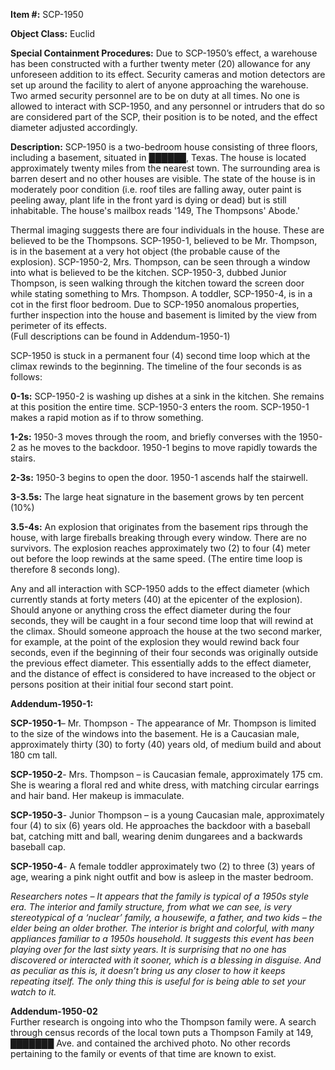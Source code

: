 **Item #:** SCP-1950

**Object Class:** Euclid

**Special Containment Procedures:** Due to SCP-1950’s effect, a warehouse has been constructed with a further twenty meter (20) allowance for any unforeseen addition to its effect. Security cameras and motion detectors are set up around the facility to alert of anyone approaching the warehouse. Two armed security personnel are to be on duty at all times. No one is allowed to interact with SCP-1950, and any personnel or intruders that do so are considered part of the SCP, their position is to be noted, and the effect diameter adjusted accordingly.

**Description:** SCP-1950 is a two-bedroom house consisting of three floors, including a basement, situated in ██████, Texas. The house is located approximately twenty miles from the nearest town. The surrounding area is barren desert and no other houses are visible. The state of the house is in moderately poor condition (i.e. roof tiles are falling away, outer paint is peeling away, plant life in the front yard is dying or dead) but is still inhabitable. The house's mailbox reads '149, The Thompsons' Abode.'

Thermal imaging suggests there are four individuals in the house. These are believed to be the Thompsons. SCP-1950-1, believed to be Mr. Thompson, is in the basement at a very hot object (the probable cause of the explosion). SCP-1950-2, Mrs. Thompson, can be seen through a window into what is believed to be the kitchen. SCP-1950-3, dubbed Junior Thompson, is seen walking through the kitchen toward the screen door while stating something to Mrs. Thompson. A toddler, SCP-1950-4, is in a cot in the first floor bedroom. Due to SCP-1950 anomalous properties, further inspection into the house and basement is limited by the view from perimeter of its effects.  
(Full descriptions can be found in Addendum-1950-1)

SCP-1950 is stuck in a permanent four (4) second time loop which at the climax rewinds to the beginning. The timeline of the four seconds is as follows:

**0-1s:** SCP-1950-2 is washing up dishes at a sink in the kitchen. She remains at this position the entire time. SCP-1950-3 enters the room. SCP-1950-1 makes a rapid motion as if to throw something.

**1-2s:** 1950-3 moves through the room, and briefly converses with the 1950-2 as he moves to the backdoor. 1950-1 begins to move rapidly towards the stairs.

**2-3s:** 1950-3 begins to open the door. 1950-1 ascends half the stairwell.

**3-3.5s:** The large heat signature in the basement grows by ten percent (10%)

**3.5-4s:** An explosion that originates from the basement rips through the house, with large fireballs breaking through every window. There are no survivors. The explosion reaches approximately two (2) to four (4) meter out before the loop rewinds at the same speed. (The entire time loop is therefore 8 seconds long).

Any and all interaction with SCP-1950 adds to the effect diameter (which currently stands at forty meters (40) at the epicenter of the explosion). Should anyone or anything cross the effect diameter during the four seconds, they will be caught in a four second time loop that will rewind at the climax. Should someone approach the house at the two second marker, for example, at the point of the explosion they would rewind back four seconds, even if the beginning of their four seconds was originally outside the previous effect diameter. This essentially adds to the effect diameter, and the distance of effect is considered to have increased to the object or persons position at their initial four second start point.

**Addendum-1950-1:**

**SCP-1950-1**– Mr. Thompson - The appearance of Mr. Thompson is limited to the size of the windows into the basement. He is a Caucasian male, approximately thirty (30) to forty (40) years old, of medium build and about 180 cm tall.

**SCP-1950-2**\- Mrs. Thompson – is Caucasian female, approximately 175 cm. She is wearing a floral red and white dress, with matching circular earrings and hair band. Her makeup is immaculate.

**SCP-1950-3**\- Junior Thompson – is a young Caucasian male, approximately four (4) to six (6) years old. He approaches the backdoor with a baseball bat, catching mitt and ball, wearing denim dungarees and a backwards baseball cap.

**SCP-1950-4**\- A female toddler approximately two (2) to three (3) years of age, wearing a pink night outfit and bow is asleep in the master bedroom.

_Researchers notes – It appears that the family is typical of a 1950s style era. The interior and family structure, from what we can see, is very stereotypical of a ‘nuclear’ family, a housewife, a father, and two kids – the elder being an older brother. The interior is bright and colorful, with many appliances familiar to a 1950s household. It suggests this event has been playing over for the last sixty years. It is surprising that no one has discovered or interacted with it sooner, which is a blessing in disguise. And as peculiar as this is, it doesn’t bring us any closer to how it keeps repeating itself. The only thing this is useful for is being able to set your watch to it._

**Addendum-1950-02**  
Further research is ongoing into who the Thompson family were. A search through census records of the local town puts a Thompson Family at 149, ███████ Ave. and contained the archived photo. No other records pertaining to the family or events of that time are known to exist.